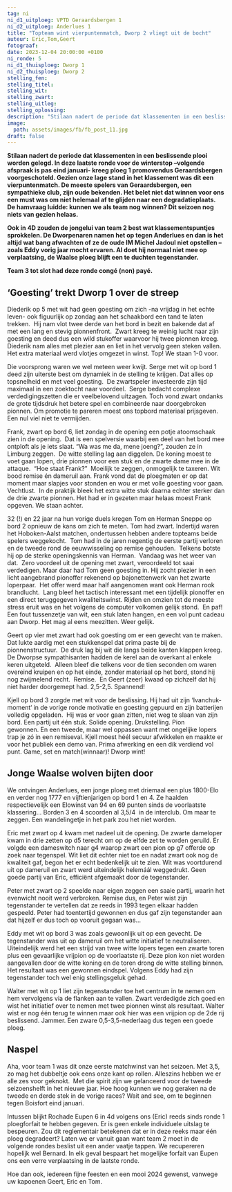 ```yaml
---
tag: ni
ni_d1_uitploeg: VPTD Geraardsbergen 1
ni_d2_uitploeg: Anderlues 1
title: "Topteam wint vierpuntenmatch, Dworp 2 vliegt uit de bocht"
auteur: Eric,Tom,Geert
fotograaf: 
date: 2023-12-04 20:00:00 +0100
ni_ronde: 5
ni_d1_thuisploeg: Dworp 1
ni_d2_thuisploeg: Dworp 2
stelling_fen:
stelling_titel:
stelling_wit:
stelling_zwart:
stelling_uitleg:
stelling_oplossing:
description: "Stilaan nadert de periode dat klassementen in een beslissende plooi worden gelegd. In deze laatste ronde voor de winterstop kreeg ploeg 1 promovendus Geraardsbergen voorgeschoteld."
image:
  path: assets/images/fb/fb_post_11.jpg
draft: false
---
```

**Stilaan nadert de periode dat klassementen in een beslissende plooi worden gelegd. In deze laatste ronde voor de winterstop –volgende afspraak is pas eind januari- kreeg ploeg 1 promovendus Geraardsbergen voorgeschoteld. Gezien onze lage stand in het klassement was dit een vierpuntenmatch. De meeste spelers van Geraardsbergen, een sympathieke club, zijn oude bekenden. Het belet niet dat winnen voor ons een must was om niet helemaal af te glijden naar een degradatieplaats. De hamvraag luidde: kunnen we als team nog winnen? Dit seizoen nog niets van gezien helaas.**<!--more-->

**Ook in 4D zouden de jongelui van team 2 best wat klassementspuntjes sprokkelen. De Dworpenaren namen het op tegen Anderlues en dan is het altijd wat bang afwachten of ze de oude IM Michel Jadoul niet opstellen –zoals Eddy vorig jaar mocht ervaren. Al doet hij normaal niet mee op verplaatsing, de Waalse ploeg blijft een te duchten tegenstander.**

**Team 3 tot slot had deze ronde congé (non) payé.**

## ‘Goesting’ trekt Dworp 1 over de streep

Diederik op 5 met wit had geen goesting om zich -na vrijdag in het echte leven- ook figuurlijk op zondag aan het schaakbord een tand te laten trekken.  Hij nam vlot twee derde van het bord in bezit en bakende dat af met een lang en stevig pionnenfront.  Zwart kreeg te weinig lucht naar zijn goesting en deed dus een wild stukoffer waarvoor hij twee pionnen kreeg.  Diederik nam alles met plezier aan en liet in het vervolg geen steken vallen. Het extra materiaal werd vlotjes omgezet in winst. Top! We staan 1-0 voor.

Die voorsprong waren we wel meteen weer kwijt. Serge met wit op bord 1 deed zijn uiterste best om dynamiek in de stelling te krijgen. Dat alles op topsnelheid en met veel goesting.  De zwartspeler investeerde zijn tijd maximaal in een zoektocht naar voordeel.  Serge bedacht complexe verdedigingszetten die er veelbelovend uitzagen. Toch vond zwart ondanks de grote tijdsdruk het betere spel en combineerde naar doorgebroken pionnen. Om promotie te pareren moest ons topbord materiaal prijsgeven. Een nul viel niet te vermijden. 

Frank, zwart op bord 6, liet zondag in de opening een potje atoomschaak zien in de opening.  Dat is een spelversie waarbij een deel van het bord mee ontploft als je iets slaat. “Wa was me da, mene joeng?”, zouden ze in Limburg zeggen.  De witte stelling lag aan diggelen. De koning moest te voet gaan lopen, drie pionnen voor een stuk en de zwarte dame mee in de attaque.  “Hoe staat Frank?”  Moeilijk te zeggen, onmogelijk te taxeren. Wit bood remise én dameruil aan. Frank vond dat de ploegmaten er op dat moment maar slapjes voor stonden en wou er met volle goesting voor gaan. Vechtlust.  In de praktijk bleek het extra witte stuk daarna echter sterker dan de drie zwarte pionnen. Het had er in gezeten maar helaas moest Frank opgeven. We staan achter.

32 (!) en 22 jaar na hun vorige duels kregen Tom en Herman Sneppe op bord 2 opnieuw de kans om zich te meten. Tom had zwart. Indertijd waren het Hoboken-Aalst matchen, ondertussen hebben andere topteams beide spelers weggekocht.  Tom had in de jaren negentig de eerste partij verloren en de tweede rond de eeuwwisseling op remise gehouden.  Telkens botste hij op de sterke openingskennis van Herman.  Vandaag was het weer van dat.  Zero voordeel uit de opening met zwart, veroordeeld tot saai verdedigen. Maar daar had Tom geen goesting in. Hij zocht plezier in een licht aangebrand pionoffer rekenend op bajonettenwerk van het zwarte loperpaar.  Het offer werd maar half aangenomen want ook Herman rook brandlucht.  Lang bleef het tactisch interessant met een tijdelijk pionoffer en een direct teruggegeven kwaliteitswinst. Rijden en omzien tot de meeste stress eruit was en het volgens de computer volkomen gelijk stond.  En paf!  Een fout tussenzetje van wit, een stuk laten hangen, en een vol punt cadeau aan Dworp. Het mag al eens meezitten. Weer gelijk.

Geert op vier met zwart had ook goesting om er een gevecht van te maken.  Dat lukte aardig met een stukkenspel dat prima paste bij de pionnenstructuur.  De druk lag bij wit die langs beide kanten klappen kreeg. De Dworpse sympathisanten hadden de kerel aan de overkant al enkele keren uitgeteld.  Alleen bleef die telkens voor de tien seconden om waren overeind kruipen en op het einde, zonder materiaal op het bord, stond hij nog zwijmelend recht.  Remise.  En Geert (zeer) kwaad op zichzelf dat hij niet harder doorgemept had. 2,5-2,5. Spannend!

Kjell op bord 3 zorgde met wit voor de beslissing. Hij had uit zijn ‘Ivanchuk-moment‘ in de vorige ronde motivatie en goesting gepuurd en zijn batterijen volledig opgeladen.  Hij was er voor gaan zitten, niet weg te slaan van zijn bord. Een partij uit één stuk. Solide opening. Drukstelling. Pion gewonnen. En een tweede, maar wel oppassen want met ongelijke lopers trap je zó in een remiseval. Kjell moest héél secuur afwikkelen en maakte er voor het publiek een demo van. Prima afwerking en een dik verdiend vol punt. Game, set en match(winnaar)! Dworp wint!

## Jonge Waalse wolven bijten door

We ontvingen Anderlues, een jonge ploeg met driemaal een plus 1800-Elo en verder nog 1777 en vijftienjarigen op bord 1 en 4. Ze haalden respectievelijk een Elowinst van 94 en 69 punten sinds de voorlaatste klassering... Borden 3 en 4 scoorden al 3,5/4  in de interclub. Om maar te zeggen. Een wandelingetje in het park zou het niet worden.

Eric met zwart op 4 kwam met nadeel uit de opening. De zwarte dameloper kwam in drie zetten op d5 terecht om op de elfde zet te worden geruild. Er volgde een dameswitch naar g4 waarop zwart een pion op g7 offerde op zoek naar tegenspel. Wit liet dit echter niet toe en nadat zwart ook nog de kwaliteit gaf, begon het er echt bedenkelijk uit te zien. Wit was voortdurend uit op dameruil en zwart werd uiteindelijk helemáál weggedrukt. Geen goede partij van Eric, efficiënt afgemaakt door de tegenstander.

Peter met zwart op 2 speelde naar eigen zeggen een saaie partij, waarin het evenwicht nooit werd verbroken. Remise dus, en Peter wist zijn tegenstander te vertellen dat ze reeds in 1993 tegen elkaar hadden gespeeld. Peter had toentertijd gewonnen en dus gaf zijn tegenstander aan dat hijzelf er dus toch op vooruit gegaan was...

Eddy met wit op bord 3 was zoals gewoonlijk uit op een gevecht. De tegenstander was uit op dameruil om het witte initiatief te neutraliseren. Uiteindelijk werd het een strijd van twee witte lopers tegen een zwarte toren plus een gevaarlijke vrijpion op de voorlaatste rij. Deze pion kon niet worden aangevallen door de witte koning en de toren drong de witte stelling binnen. Het resultaat was een gewonnen eindspel. Volgens Eddy had zijn tegenstander toch wel enig stellingsgeluk gehad.

Walter met wit op 1 liet zijn tegenstander toe het centrum in te nemen om hem vervolgens via de flanken aan te vallen. Zwart verdedigde zich goed en wist het initiatief over te nemen met twee pionnen winst als resultaat. Walter wist er nog één terug te winnen maar ook hier was een vrijpion op de 2de rij beslissend. Jammer. Een zware 0,5-3,5-nederlaag dus tegen een goede ploeg.

## Naspel

Aha, voor team 1 was dit onze eerste matchwinst van het seizoen. Met 3,5, zo mag het dubbeltje ook eens onze kant op rollen. Alleszins hebben we er alle zes voor geknokt.  Met die spirit zijn we gelanceerd voor de tweede seizoenshelft in het nieuwe jaar. Hoe hoog kunnen we nog geraken na de tweede en derde stek in de vorige races? Wait and see, om te beginnen tegen Boisfort eind januari.

Intussen blijkt Rochade Eupen 6 in 4d volgens ons (Eric) reeds sinds ronde 1 ploegforfait te hebben gegeven. Er is geen enkele individuele uitslag te bespeuren. Zou dit reglementair betekenen dat er in deze reeks maar één ploeg degradeert? Laten we er vanuit gaan want team 2 moet in de volgende rondes beslist uit een ander vaatje tappen. We recupereren hopelijk wel Bernard. In elk geval bespaart het mogelijke forfait van Eupen ons een verre verplaatsing in de laatste ronde. 

Hoe dan ook, iedereen fijne feesten en een mooi 2024 gewenst, vanwege uw kapoenen Geert, Eric en Tom.

